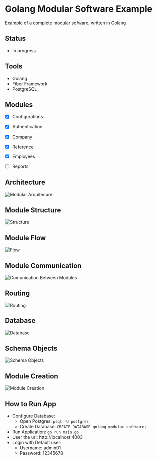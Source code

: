 # Golang Modular Software Example
Example of a complete modular sofware, written in Golang 


## Status
- In progress


## Tools
- Golang
- Fiber Framework
- PostgreSQL


## Modules
- [x] Configurations 
- [x] Authentication
- [x] Company
- [x] Reference
- [x] Employees
- [ ] Reports


## Architecture
![Modular Arquitecure](docs/_diagrams/Modular%20Architecture.png)


## Module Structure
![Structure](docs/_diagrams/Module%20Structure.png)


## Module Flow
![Flow](docs/_diagrams/Modules%20-%20Flow.png)


## Module Communication
![Comunication Between Modules](docs/_diagrams/Communication.png)


## Routing 
![Routing](docs/_diagrams/Routes.png)


## Database 
![Database](docs/_diagrams/Modular%20Database.png)

## Schema Objects 
![Schema Objects](docs/_diagrams/Schema-Objects.png)


## Module Creation
![Module Creation](docs/_diagrams/Module%20Creation.png)


## How to Run App
- Configure Database:
    - Open Postgres: ``psql -U postgres``
    - Create Database: ``CREATE DATABASE golang_modular_software;``
- Run Application: ``go run main.go``
- User the url: http://localhost:4003
- Login with Default user:
    - Username: admin01
    - Password: 12345678
